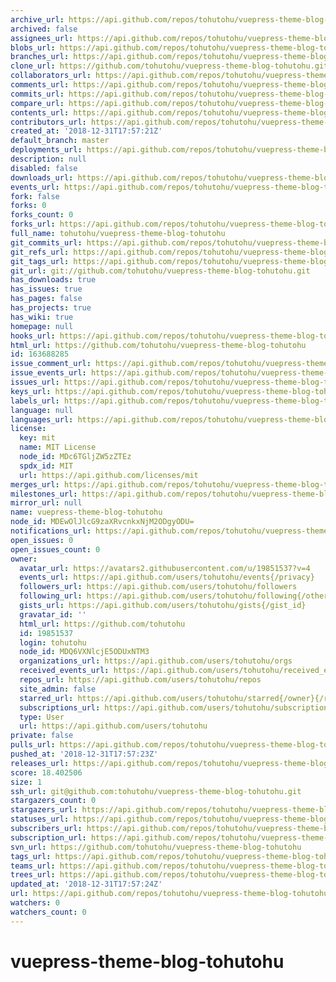 ```yaml
---
archive_url: https://api.github.com/repos/tohutohu/vuepress-theme-blog-tohutohu/{archive_format}{/ref}
archived: false
assignees_url: https://api.github.com/repos/tohutohu/vuepress-theme-blog-tohutohu/assignees{/user}
blobs_url: https://api.github.com/repos/tohutohu/vuepress-theme-blog-tohutohu/git/blobs{/sha}
branches_url: https://api.github.com/repos/tohutohu/vuepress-theme-blog-tohutohu/branches{/branch}
clone_url: https://github.com/tohutohu/vuepress-theme-blog-tohutohu.git
collaborators_url: https://api.github.com/repos/tohutohu/vuepress-theme-blog-tohutohu/collaborators{/collaborator}
comments_url: https://api.github.com/repos/tohutohu/vuepress-theme-blog-tohutohu/comments{/number}
commits_url: https://api.github.com/repos/tohutohu/vuepress-theme-blog-tohutohu/commits{/sha}
compare_url: https://api.github.com/repos/tohutohu/vuepress-theme-blog-tohutohu/compare/{base}...{head}
contents_url: https://api.github.com/repos/tohutohu/vuepress-theme-blog-tohutohu/contents/{+path}
contributors_url: https://api.github.com/repos/tohutohu/vuepress-theme-blog-tohutohu/contributors
created_at: '2018-12-31T17:57:21Z'
default_branch: master
deployments_url: https://api.github.com/repos/tohutohu/vuepress-theme-blog-tohutohu/deployments
description: null
disabled: false
downloads_url: https://api.github.com/repos/tohutohu/vuepress-theme-blog-tohutohu/downloads
events_url: https://api.github.com/repos/tohutohu/vuepress-theme-blog-tohutohu/events
fork: false
forks: 0
forks_count: 0
forks_url: https://api.github.com/repos/tohutohu/vuepress-theme-blog-tohutohu/forks
full_name: tohutohu/vuepress-theme-blog-tohutohu
git_commits_url: https://api.github.com/repos/tohutohu/vuepress-theme-blog-tohutohu/git/commits{/sha}
git_refs_url: https://api.github.com/repos/tohutohu/vuepress-theme-blog-tohutohu/git/refs{/sha}
git_tags_url: https://api.github.com/repos/tohutohu/vuepress-theme-blog-tohutohu/git/tags{/sha}
git_url: git://github.com/tohutohu/vuepress-theme-blog-tohutohu.git
has_downloads: true
has_issues: true
has_pages: false
has_projects: true
has_wiki: true
homepage: null
hooks_url: https://api.github.com/repos/tohutohu/vuepress-theme-blog-tohutohu/hooks
html_url: https://github.com/tohutohu/vuepress-theme-blog-tohutohu
id: 163688285
issue_comment_url: https://api.github.com/repos/tohutohu/vuepress-theme-blog-tohutohu/issues/comments{/number}
issue_events_url: https://api.github.com/repos/tohutohu/vuepress-theme-blog-tohutohu/issues/events{/number}
issues_url: https://api.github.com/repos/tohutohu/vuepress-theme-blog-tohutohu/issues{/number}
keys_url: https://api.github.com/repos/tohutohu/vuepress-theme-blog-tohutohu/keys{/key_id}
labels_url: https://api.github.com/repos/tohutohu/vuepress-theme-blog-tohutohu/labels{/name}
language: null
languages_url: https://api.github.com/repos/tohutohu/vuepress-theme-blog-tohutohu/languages
license:
  key: mit
  name: MIT License
  node_id: MDc6TGljZW5zZTEz
  spdx_id: MIT
  url: https://api.github.com/licenses/mit
merges_url: https://api.github.com/repos/tohutohu/vuepress-theme-blog-tohutohu/merges
milestones_url: https://api.github.com/repos/tohutohu/vuepress-theme-blog-tohutohu/milestones{/number}
mirror_url: null
name: vuepress-theme-blog-tohutohu
node_id: MDEwOlJlcG9zaXRvcnkxNjM2ODgyODU=
notifications_url: https://api.github.com/repos/tohutohu/vuepress-theme-blog-tohutohu/notifications{?since,all,participating}
open_issues: 0
open_issues_count: 0
owner:
  avatar_url: https://avatars2.githubusercontent.com/u/19851537?v=4
  events_url: https://api.github.com/users/tohutohu/events{/privacy}
  followers_url: https://api.github.com/users/tohutohu/followers
  following_url: https://api.github.com/users/tohutohu/following{/other_user}
  gists_url: https://api.github.com/users/tohutohu/gists{/gist_id}
  gravatar_id: ''
  html_url: https://github.com/tohutohu
  id: 19851537
  login: tohutohu
  node_id: MDQ6VXNlcjE5ODUxNTM3
  organizations_url: https://api.github.com/users/tohutohu/orgs
  received_events_url: https://api.github.com/users/tohutohu/received_events
  repos_url: https://api.github.com/users/tohutohu/repos
  site_admin: false
  starred_url: https://api.github.com/users/tohutohu/starred{/owner}{/repo}
  subscriptions_url: https://api.github.com/users/tohutohu/subscriptions
  type: User
  url: https://api.github.com/users/tohutohu
private: false
pulls_url: https://api.github.com/repos/tohutohu/vuepress-theme-blog-tohutohu/pulls{/number}
pushed_at: '2018-12-31T17:57:23Z'
releases_url: https://api.github.com/repos/tohutohu/vuepress-theme-blog-tohutohu/releases{/id}
score: 18.402506
size: 1
ssh_url: git@github.com:tohutohu/vuepress-theme-blog-tohutohu.git
stargazers_count: 0
stargazers_url: https://api.github.com/repos/tohutohu/vuepress-theme-blog-tohutohu/stargazers
statuses_url: https://api.github.com/repos/tohutohu/vuepress-theme-blog-tohutohu/statuses/{sha}
subscribers_url: https://api.github.com/repos/tohutohu/vuepress-theme-blog-tohutohu/subscribers
subscription_url: https://api.github.com/repos/tohutohu/vuepress-theme-blog-tohutohu/subscription
svn_url: https://github.com/tohutohu/vuepress-theme-blog-tohutohu
tags_url: https://api.github.com/repos/tohutohu/vuepress-theme-blog-tohutohu/tags
teams_url: https://api.github.com/repos/tohutohu/vuepress-theme-blog-tohutohu/teams
trees_url: https://api.github.com/repos/tohutohu/vuepress-theme-blog-tohutohu/git/trees{/sha}
updated_at: '2018-12-31T17:57:24Z'
url: https://api.github.com/repos/tohutohu/vuepress-theme-blog-tohutohu
watchers: 0
watchers_count: 0
---
```

# vuepress-theme-blog-tohutohu